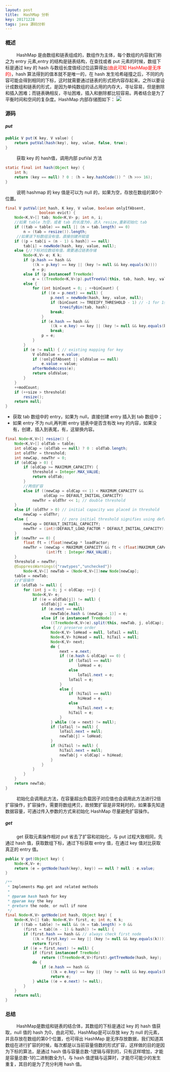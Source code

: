 ```yaml
---
layout: post
title:  HashMap 分析
key: 20171228
tags: java 源码分析
---
```


### <i class="fa fa-rebel fa-1x" aria-hidden="true"></i> 概述
&nbsp;&nbsp;&nbsp;&nbsp;&nbsp;&nbsp;&nbsp;&nbsp;
HashMap 是由数组和链表组成的，数组作为主体，每个数组的内容我们称之为 entry 元素,entry 的结构是链表结构，在查找或者 put 元素的时候，数组下标是通过 key 的 hash 与数组长度值经过位运算得出<font color="red">(由此可知 HashMap是无序的)</font>，hash 算法得到的值本就不是唯一的，在 hash 发生哈希碰撞之后，不同的内容可能会得到相同的下标，这时就需要通过链表的形式把内容存起来。之所以要设计成数组和链表的形式，是因为单纯数组的话占用的内存大，寻址容易，但是删除和插入困难；而链表确相反，寻址困难，插入和删除都比较容易。两者结合是为了平衡时间和空间的复杂度。HashMap 内部存储图如下：
![](/assets/hashmap/hashmap.png)
### <i class="fa fa-rebel fa-1x" aria-hidden="true"></i> 源码
##### <i class="fa fa-star" aria-hidden="true"></i> put
```java
public V put(K key, V value) {
    return putVal(hash(key), key, value, false, true);
}
```
&nbsp;&nbsp;&nbsp;&nbsp;&nbsp;&nbsp;&nbsp;&nbsp;
获取 key 的 hash值，调用内部 putVal 方法
```java
static final int hash(Object key) {
    int h;
    return (key == null) ? 0 : (h = key.hashCode()) ^ (h >>> 16);
}

```
&nbsp;&nbsp;&nbsp;&nbsp;&nbsp;&nbsp;&nbsp;&nbsp;
说明 hashmap 的 key 值是可以为 null 的，如果为空，存放在数组的第0个位置。

```java
final V putVal(int hash, K key, V value, boolean onlyIfAbsent,
               boolean evict) {
    Node<K,V>[] tab; Node<K,V> p; int n, i;
    //如果 table 为空，或者 tab 的长度为0，进入 resize,重新初始化 tab
    if ((tab = table) == null || (n = tab.length) == 0)
        n = (tab = resize()).length;
     //如果该下标数组没有值，直接创建并赋值
    if ((p = tab[i = (n - 1) & hash]) == null)
        tab[i] = newNode(hash, key, value, null);
    else {//下标对应数组有值，需要通过链表存储
        Node<K,V> e; K k;
        if (p.hash == hash &&
            ((k = p.key) == key || (key != null && key.equals(k))))
            e = p;
        else if (p instanceof TreeNode)
            e = ((TreeNode<K,V>)p).putTreeVal(this, tab, hash, key, value);
        else {
            for (int binCount = 0; ; ++binCount) {
                if ((e = p.next) == null) {
                    p.next = newNode(hash, key, value, null);
                    if (binCount >= TREEIFY_THRESHOLD - 1) // -1 for 1st
                        treeifyBin(tab, hash);
                    break;
                }
                if (e.hash == hash &&
                    ((k = e.key) == key || (key != null && key.equals(k))))
                    break;
                p = e;
            }
        }
        if (e != null) { // existing mapping for key
            V oldValue = e.value;
            if (!onlyIfAbsent || oldValue == null)
                e.value = value;
            afterNodeAccess(e);
            return oldValue;
        }
    }
    ++modCount;
    if (++size > threshold)
        resize();
    return null;
}
```

+ 获取 tab 数组中的 entry，如果为 null，直接创建 entry 插入到 tab 数组中；
+ 如果 entry 不为 null,再判断 entry 链表中是否含有改 key 的内容，如果没有，创建，插入到表尾，有，这替换内容。

```java
final Node<K,V>[] resize() {
    Node<K,V>[] oldTab = table;
    int oldCap = (oldTab == null) ? 0 : oldTab.length;
    int oldThr = threshold;
    int newCap, newThr = 0;
    if (oldCap > 0) {
        if (oldCap >= MAXIMUM_CAPACITY) {
            threshold = Integer.MAX_VALUE;
            return oldTab;
        }
        //两倍扩容
        else if ((newCap = oldCap << 1) < MAXIMUM_CAPACITY &&
                 oldCap >= DEFAULT_INITIAL_CAPACITY)
            newThr = oldThr << 1; // double threshold
    }
    else if (oldThr > 0) // initial capacity was placed in threshold
        newCap = oldThr;
    else {               // zero initial threshold signifies using defaults
        newCap = DEFAULT_INITIAL_CAPACITY;
        newThr = (int)(DEFAULT_LOAD_FACTOR * DEFAULT_INITIAL_CAPACITY);
    }
    if (newThr == 0) {
        float ft = (float)newCap * loadFactor;
        newThr = (newCap < MAXIMUM_CAPACITY && ft < (float)MAXIMUM_CAPACITY ?
                  (int)ft : Integer.MAX_VALUE);
    }
    threshold = newThr;
    @SuppressWarnings({"rawtypes","unchecked"})
        Node<K,V>[] newTab = (Node<K,V>[])new Node[newCap];
    table = newTab;
    //扩容操作
    if (oldTab != null) {
        for (int j = 0; j < oldCap; ++j) {
            Node<K,V> e;
            if ((e = oldTab[j]) != null) {
                oldTab[j] = null;
                if (e.next == null)
                    newTab[e.hash & (newCap - 1)] = e;
                else if (e instanceof TreeNode)
                    ((TreeNode<K,V>)e).split(this, newTab, j, oldCap);
                else { // preserve order
                    Node<K,V> loHead = null, loTail = null;
                    Node<K,V> hiHead = null, hiTail = null;
                    Node<K,V> next;
                    do {
                        next = e.next;
                        if ((e.hash & oldCap) == 0) {
                            if (loTail == null)
                                loHead = e;
                            else
                                loTail.next = e;
                            loTail = e;
                        }
                        else {
                            if (hiTail == null)
                                hiHead = e;
                            else
                                hiTail.next = e;
                            hiTail = e;
                        }
                    } while ((e = next) != null);
                    if (loTail != null) {
                        loTail.next = null;
                        newTab[j] = loHead;
                    }
                    if (hiTail != null) {
                        hiTail.next = null;
                        newTab[j + oldCap] = hiHead;
                    }
                }
            }
        }
    }
    return newTab;
}
```
&nbsp;&nbsp;&nbsp;&nbsp;&nbsp;&nbsp;&nbsp;&nbsp;
初始化会调用此方法，在容量超出负载因子对应值也会调用此方法进行2倍扩容操作，扩容操作，需要将数组拷贝，故频繁扩容是非常耗时的，如果事先知道数据容量，可通过传入参数的方式来初始化 HashMap 尽量避免扩容操作。
##### <i class="fa fa-star" aria-hidden="true"></i> get
&nbsp;&nbsp;&nbsp;&nbsp;&nbsp;&nbsp;&nbsp;&nbsp;
get 获取元素操作相对 put 省去了扩容和初始化，与 put 过程大致相同，先通过 hash 值，获取数组下标，通过下标获取 entry 值，在通过 key 值对比获取真正的 entry 值。
```java
public V get(Object key) {
    Node<K,V> e;
    return (e = getNode(hash(key), key)) == null ? null : e.value;
}

/**
 * Implements Map.get and related methods
 *
 * @param hash hash for key
 * @param key the key
 * @return the node, or null if none
 */
final Node<K,V> getNode(int hash, Object key) {
    Node<K,V>[] tab; Node<K,V> first, e; int n; K k;
    if ((tab = table) != null && (n = tab.length) > 0 &&
        (first = tab[(n - 1) & hash]) != null) {
        if (first.hash == hash && // always check first node
            ((k = first.key) == key || (key != null && key.equals(k))))
            return first;
        if ((e = first.next) != null) {
            if (first instanceof TreeNode)
                return ((TreeNode<K,V>)first).getTreeNode(hash, key);
            do {
                if (e.hash == hash &&
                    ((k = e.key) == key || (key != null && key.equals(k))))
                    return e;
            } while ((e = e.next) != null);
        }
    }
    return null;
}
```
### <i class="fa fa-rebel fa-1x" aria-hidden="true"></i> 总结
&nbsp;&nbsp;&nbsp;&nbsp;&nbsp;&nbsp;&nbsp;&nbsp;
HashMap是数组和链表的结合体，其数组的下标是通过 key 的 hash 值获取，null 值的 hash 为0，由此可知，HashMap是可以存放 key 为 null 的元素，并且存放在数组的第0个位置，也可得出 HashMap 是无序存放数据，我们知道其数组在进行扩容的时候，每次都是以当前容量倍数的形式扩容，这样做的目的是因为下标的算法，是通过 hash 值与容量总数-1逻辑与得到的，只有这样增加，才能是容量总数-1的二进制数全为1，与 hash 值逻辑与运算时，才能尽可能少的发生重复，其目的是为了充分利用 hash 值。

